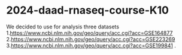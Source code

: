 # 2024-daad-rnaseq-course-K10
We decided to use for analysis three datasets
1.https://www.ncbi.nlm.nih.gov/geo/query/acc.cgi?acc=GSE164877
2.https://www.ncbi.nlm.nih.gov/geo/query/acc.cgi?acc=GSE223269
3.https://www.ncbi.nlm.nih.gov/geo/query/acc.cgi?acc=GSE199841 .
